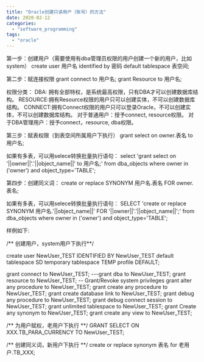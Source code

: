 ```yaml
---
title: "Oracle创建只读用户（账号）的方法"
date: 2020-02-12
categories: 
  - "software_programming"
tags: 
  - "oracle"
---
```


第一步：创建用户（需要使用有dba管理员权限的用户创建一个新的用户，比如system） create user 用户名 identified by 密码 default tablespace 表空间;

第二步：赋连接权限 grant connect to 用户名; grant Resource to 用户名;

权限分类： DBA: 拥有全部特权，是系统最高权限，只有DBA才可以创建数据库结构。 RESOURCE:拥有Resource权限的用户只可以创建实体，不可以创建数据库结构。 CONNECT:拥有Connect权限的用户只可以登录Oracle，不可以创建实体，不可以创建数据库结构。 对于普通用户：授予connect, resource权限。 对于DBA管理用户：授予connect，resource, dba权限。

第三步：赋表权限（到表空间所属用户下执行） grant select on owner.表名 to 用户名;

如果有多表，可以用selece转换批量执行语句： select 'grant select on '||owner||'.'||object\_name||' to 用户名;' from dba\_objects where owner in ('owner') and object\_type='TABLE';

第四步：创建同义词： create or replace SYNONYM 用户名.表名 FOR owner.表名;

如果有多表，可以用selece转换批量执行语句： SELECT 'create or replace SYNONYM 用户名.'||object\_name||' FOR '||owner||'.'||object\_name||';' from dba\_objects where owner in ('owner') and object\_type='TABLE';

样例如下:

/\*\* 创建用户，system用户下执行\*\*/

create user NewUser\_TEST IDENTIFIED BY NewUser\_TEST default tablespace SD temporary tablespace TEMP profile DEFAULT;

grant connect to NewUser\_TEST; ---grant dba to NewUser\_TEST; grant resource to NewUser\_TEST; -- Grant/Revoke system privileges grant alter any procedure to NewUser\_TEST; grant create any procedure to NewUser\_TEST; grant create database link to NewUser\_TEST; grant debug any procedure to NewUser\_TEST; grant debug connect session to NewUser\_TEST; grant unlimited tablespace to NewUser\_TEST; grant Create any synonym to NewUser\_TEST; grant create any view to NewUser\_TEST;

/\*\* 为用户赋权，老用户下执行 \*\*/ GRANT SELECT ON XXX.TB\_PARA\_CURRENCY TO NewUser\_TEST;

/\*\* 创建同义词，新用户下执行 \*\*/ create or replace synonym 表名 for 老用户.TB\_XXX;
